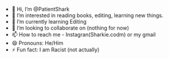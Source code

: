 - 👋 Hi, I’m @PatientShark
- 👀 I’m interested in reading books, editing, learning new things.
- 🌱 I’m currently learning Editing
- 💞️ I’m looking to collaborate on (nothing for now)
- 📫 How to reach me - Instagran(Sharkie.codm) or my gmail
- 😄 Pronouns: He/Him
- ⚡ Fun fact: I am Racist (not actually)

<!---
PatientShark/PatientShark is a ✨ special ✨ repository because its `README.md` (this file) appears on your GitHub profile.
You can click the Preview link to take a look at your changes.
--->
